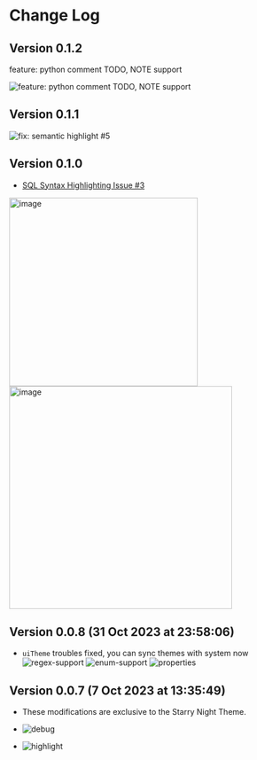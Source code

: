 # Change Log

## Version 0.1.2

feature: python comment TODO, NOTE support

![feature: python comment TODO, NOTE support](https://i.imgur.com/iQTxLWm.png)

## Version 0.1.1

![fix: semantic highlight #5](https://i.imgur.com/LghhwiH.png)

## Version 0.1.0

- [SQL Syntax Highlighting Issue #3](https://github.com/yemreak/mindease-vscode-theme/issues/3)

<img width="340" alt="image" src="https://github.com/yemreak/mindease-vscode-theme/assets/49655146/e45d6654-2260-47b9-9ef1-54f222b13f04">
<img width="402" alt="image" src="https://github.com/yemreak/mindease-vscode-theme/assets/49655146/3111307b-da37-4186-b65d-bedbd0dfb66b">

## Version 0.0.8 (31 Oct 2023 at 23:58:06)

- `uiTheme` troubles fixed, you can sync themes with system now
  ![regex-support](https://i.imgur.com/bZojLxO.jpg)
  ![enum-support](https://i.imgur.com/TWsa4lj.jpg)
  ![properties](https://i.imgur.com/rYiP0N4.jpg)

## Version 0.0.7 (7 Oct 2023 at 13:35:49)

- These modifications are exclusive to the Starry Night Theme.

- ![debug](https://i.imgur.com/TPcMSDe.jpg)
- ![highlight](https://i.imgur.com/u4OvgcD.jpg)
